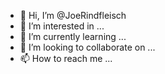 - 👋 Hi, I’m @JoeRindfleisch
- 👀 I’m interested in ...
- 🌱 I’m currently learning ...
- 💞️ I’m looking to collaborate on ...
- 📫 How to reach me ...

<!---
JoeRindfleisch/JoeRindfleisch is a ✨ special ✨ repository because its `README.md` (this file) appears on your GitHub profile.
You can click the Preview link to take a look at your changes.
--->
